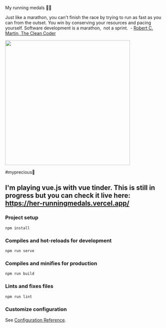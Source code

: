My running medals 🏃‍♀️

Just like a marathon, you can't finish the race by trying to run as fast as you can from the outset. You win by conserving your resources and pacing yourself. Software development is a marathon,  not a sprint.  - <a href="https://www.goodreads.com/book/show/10284614-the-clean-coder" target="_blank">Robert C. Martin, The Clean Coder</a>

<img src="https://s1.imghub.io/dxcEd.jpg" height="400" width="400">

#myprecious🤣 

## I'm playing vue.js with vue tinder. This is still in progress but you can check it live here: https://her-runningmedals.vercel.app/

### Project setup
```
npm install
```

### Compiles and hot-reloads for development
```
npm run serve
```

### Compiles and minifies for production
```
npm run build
```

### Lints and fixes files
```
npm run lint
```

### Customize configuration
See [Configuration Reference](https://cli.vuejs.org/config/).
